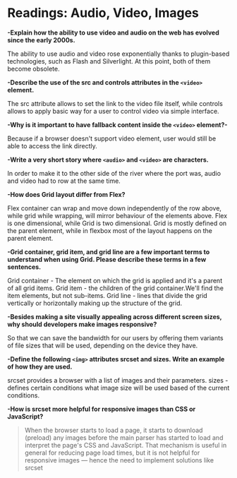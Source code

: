 # Readings: Audio, Video, Images

**-Explain how the ability to use video and audio on the web has evolved since the early 2000s.**

The ability to use audio and video rose exponentially thanks to plugin-based technologies, such as Flash and Silverlight. At this point, both of them become obsolete. 

**-Describe the use of the src and controls attributes in the `<video>` element.**

The src attribute allows to set the link to the video file itself, while controls allows to apply basic way for a user to control video via simple interface. 

  
**-Why is it important to have fallback content inside the `<video>` element?-**

Because if a browser doesn't support video element, user would still be able to access the link directly. 

**-Write a very short story where `<audio>` and `<video>` are characters.**

In order to make it to the other side of the river where the port was, audio and video had to row at the same time.

**-How does Grid layout differ from Flex?**

Flex container can wrap and move down independently of the row above, while grid while wrapping, will mirror behaviour of the elements above. Flex is one dimensional, while Grid is two dimensional. Grid is mostly defined on the parent element, while in flexbox most of the layout happens on the parent element. 


**-Grid container, grid item, and grid line are a few important terms to understand when using Grid. Please describe these terms in a few sentences.**

Grid container - The element on which the grid is applied and it's a parent of all grid items. 
Grid item - the children of the grid container.We'll find the item elements, but not sub-items.
Grid line - lines that divide the grid vertically or horizontally making up the structure of the grid. 

**-Besides making a site visually appealing across different screen sizes, why should developers make images responsive?**

So that we can save the bandwidth for our users by offering them variants of file sizes that will be used, depending on the device they have.

**-Define the following `<img>` attributes srcset and sizes. Write an example of how they are used.**

srcset provides a browser with a list of images and their parameters. sizes - defines certain conditions what image size will be used based of the current conditions. 

**-How is srcset more helpful for responsive images than CSS or JavaScript?**

> When the browser starts to load a page, it starts to download (preload) any images before the main parser has started to load and interpret the page's CSS and JavaScript. That mechanism is useful in general for reducing page load times, but it is not helpful for responsive images — hence the need to implement solutions like srcset


